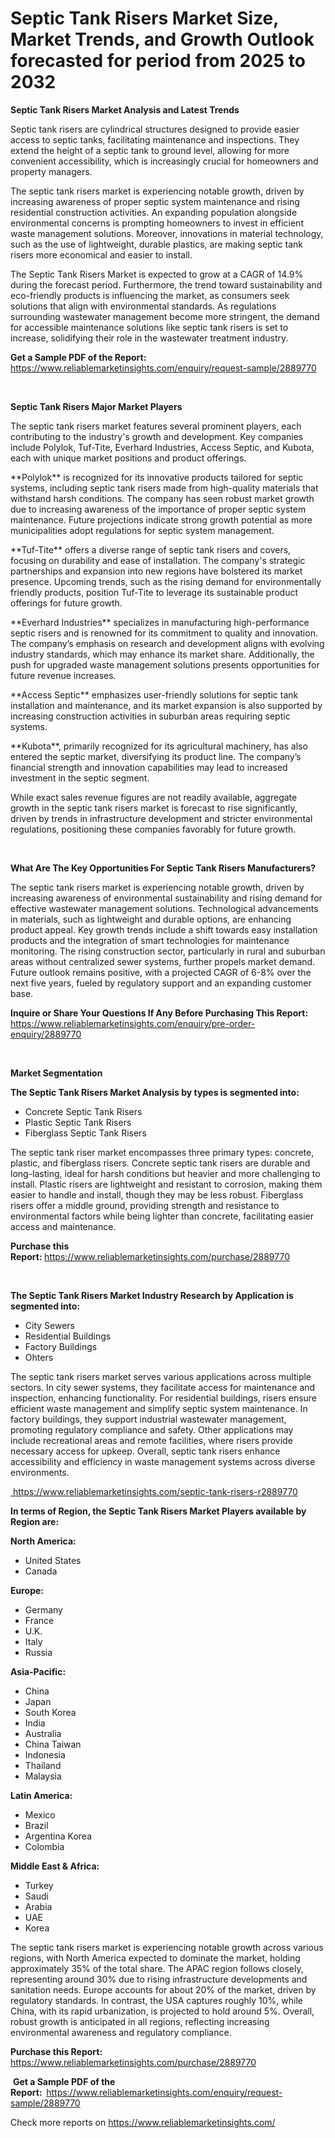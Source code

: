 <p><h1>Septic Tank Risers Market Size, Market Trends, and Growth Outlook forecasted for period from 2025 to 2032</h1></p><p><strong>Septic Tank Risers Market Analysis and Latest Trends</strong></p>
<p><p>Septic tank risers are cylindrical structures designed to provide easier access to septic tanks, facilitating maintenance and inspections. They extend the height of a septic tank to ground level, allowing for more convenient accessibility, which is increasingly crucial for homeowners and property managers.</p><p>The septic tank risers market is experiencing notable growth, driven by increasing awareness of proper septic system maintenance and rising residential construction activities. An expanding population alongside environmental concerns is prompting homeowners to invest in efficient waste management solutions. Moreover, innovations in material technology, such as the use of lightweight, durable plastics, are making septic tank risers more economical and easier to install.</p><p>The Septic Tank Risers Market is expected to grow at a CAGR of 14.9% during the forecast period. Furthermore, the trend toward sustainability and eco-friendly products is influencing the market, as consumers seek solutions that align with environmental standards. As regulations surrounding wastewater management become more stringent, the demand for accessible maintenance solutions like septic tank risers is set to increase, solidifying their role in the wastewater treatment industry.</p></p>
<p><strong>Get a Sample PDF of the Report:&nbsp;</strong> <a href="https://www.reliablemarketinsights.com/enquiry/request-sample/2889770?utm_campaign=2667&utm_medium=2&utm_source=Github&utm_content=ia&utm_term=14032025&utm_id=septic-tank-risers">https://www.reliablemarketinsights.com/enquiry/request-sample/2889770</a></p>
<p>&nbsp;</p>
<p><strong>Septic Tank Risers Major Market Players</strong></p>
<p><p>The septic tank risers market features several prominent players, each contributing to the industry's growth and development. Key companies include Polylok, Tuf-Tite, Everhard Industries, Access Septic, and Kubota, each with unique market positions and product offerings.</p><p>**Polylok** is recognized for its innovative products tailored for septic systems, including septic tank risers made from high-quality materials that withstand harsh conditions. The company has seen robust market growth due to increasing awareness of the importance of proper septic system maintenance. Future projections indicate strong growth potential as more municipalities adopt regulations for septic system management.</p><p>**Tuf-Tite** offers a diverse range of septic tank risers and covers, focusing on durability and ease of installation. The company's strategic partnerships and expansion into new regions have bolstered its market presence. Upcoming trends, such as the rising demand for environmentally friendly products, position Tuf-Tite to leverage its sustainable product offerings for future growth.</p><p>**Everhard Industries** specializes in manufacturing high-performance septic risers and is renowned for its commitment to quality and innovation. The company’s emphasis on research and development aligns with evolving industry standards, which may enhance its market share. Additionally, the push for upgraded waste management solutions presents opportunities for future revenue increases.</p><p>**Access Septic** emphasizes user-friendly solutions for septic tank installation and maintenance, and its market expansion is also supported by increasing construction activities in suburban areas requiring septic systems.</p><p>**Kubota**, primarily recognized for its agricultural machinery, has also entered the septic market, diversifying its product line. The company’s financial strength and innovation capabilities may lead to increased investment in the septic segment.</p><p>While exact sales revenue figures are not readily available, aggregate growth in the septic tank risers market is forecast to rise significantly, driven by trends in infrastructure development and stricter environmental regulations, positioning these companies favorably for future growth.</p></p>
<p>&nbsp;</p>
<p><strong>What Are The Key Opportunities For Septic Tank Risers Manufacturers?</strong></p>
<p><p>The septic tank risers market is experiencing notable growth, driven by increasing awareness of environmental sustainability and rising demand for effective wastewater management solutions. Technological advancements in materials, such as lightweight and durable options, are enhancing product appeal. Key growth trends include a shift towards easy installation products and the integration of smart technologies for maintenance monitoring. The rising construction sector, particularly in rural and suburban areas without centralized sewer systems, further propels market demand. Future outlook remains positive, with a projected CAGR of 6-8% over the next five years, fueled by regulatory support and an expanding customer base.</p></p>
<p><strong>Inquire or Share Your Questions If Any Before Purchasing This Report:</strong> <a href="https://www.reliablemarketinsights.com/enquiry/pre-order-enquiry/2889770?utm_campaign=2667&utm_medium=2&utm_source=Github&utm_content=ia&utm_term=14032025&utm_id=septic-tank-risers">https://www.reliablemarketinsights.com/enquiry/pre-order-enquiry/2889770</a></p>
<p>&nbsp;</p>
<p><strong>Market Segmentation</strong></p>
<p><strong>The Septic Tank Risers Market Analysis by types is segmented into:</strong></p>
<p><ul><li>Concrete Septic Tank Risers</li><li>Plastic Septic Tank Risers</li><li>Fiberglass Septic Tank Risers</li></ul></p>
<p><p>The septic tank riser market encompasses three primary types: concrete, plastic, and fiberglass risers. Concrete septic tank risers are durable and long-lasting, ideal for harsh conditions but heavier and more challenging to install. Plastic risers are lightweight and resistant to corrosion, making them easier to handle and install, though they may be less robust. Fiberglass risers offer a middle ground, providing strength and resistance to environmental factors while being lighter than concrete, facilitating easier access and maintenance.</p></p>
<p><strong>Purchase this Report:&nbsp;</strong><a href="https://www.reliablemarketinsights.com/purchase/2889770?utm_campaign=2667&utm_medium=2&utm_source=Github&utm_content=ia&utm_term=14032025&utm_id=septic-tank-risers">https://www.reliablemarketinsights.com/purchase/2889770</a></p>
<p>&nbsp;</p>
<p><strong>The Septic Tank Risers Market Industry Research by Application is segmented into:</strong></p>
<p><ul><li>City Sewers</li><li>Residential Buildings</li><li>Factory Buildings</li><li>Ohters</li></ul></p>
<p><p>The septic tank risers market serves various applications across multiple sectors. In city sewer systems, they facilitate access for maintenance and inspection, enhancing functionality. For residential buildings, risers ensure efficient waste management and simplify septic system maintenance. In factory buildings, they support industrial wastewater management, promoting regulatory compliance and safety. Other applications may include recreational areas and remote facilities, where risers provide necessary access for upkeep. Overall, septic tank risers enhance accessibility and efficiency in waste management systems across diverse environments.</p></p>
<p><a href="https://www.reliablemarketinsights.com/septic-tank-risers-r2889770?utm_campaign=2667&utm_medium=2&utm_source=Github&utm_content=ia&utm_term=14032025&utm_id=septic-tank-risers">&nbsp;https://www.reliablemarketinsights.com/septic-tank-risers-r2889770</a></p>
<p><strong>In terms of Region, the Septic Tank Risers Market Players available by Region are:</strong></p>
<p>
    <p> <strong> North America: </strong>
        <ul>
            <li>United States</li>
            <li>Canada</li>
        </ul>
        </p> 
    <p> <strong> Europe: </strong>
        <ul>
            <li>Germany</li>
            <li>France</li>
            <li>U.K.</li>
            <li>Italy</li>
            <li>Russia</li>
        </ul>
        </p> 
    <p> <strong> Asia-Pacific: </strong>
        <ul>
            <li>China</li>
            <li>Japan</li>
            <li>South Korea</li>
            <li>India</li>
            <li>Australia</li>
            <li>China Taiwan</li>
            <li>Indonesia</li>
            <li>Thailand</li>
            <li>Malaysia</li>
        </ul>
        </p> 
    <p> <strong> Latin America: </strong>
        <ul>
            <li>Mexico</li>
            <li>Brazil</li>
            <li>Argentina Korea</li>
            <li>Colombia</li>
        </ul>
        </p> 
    <p> <strong> Middle East & Africa: </strong>
        <ul>
            <li>Turkey</li>
            <li>Saudi</li>
            <li>Arabia</li>
            <li>UAE</li>
            <li>Korea</li>
        </ul>
    </p>
    </p>
<p><p>The septic tank risers market is experiencing notable growth across various regions, with North America expected to dominate the market, holding approximately 35% of the total share. The APAC region follows closely, representing around 30% due to rising infrastructure developments and sanitation needs. Europe accounts for about 20% of the market, driven by regulatory standards. In contrast, the USA captures roughly 10%, while China, with its rapid urbanization, is projected to hold around 5%. Overall, robust growth is anticipated in all regions, reflecting increasing environmental awareness and regulatory compliance.</p></p>
<p><strong>Purchase this Report: </strong><a href="https://www.reliablemarketinsights.com/purchase/2889770?utm_campaign=2667&utm_medium=2&utm_source=Github&utm_content=ia&utm_term=14032025&utm_id=septic-tank-risers">https://www.reliablemarketinsights.com/purchase/2889770</a></p>
<p>&nbsp;<strong>Get a Sample PDF of the Report:&nbsp;&nbsp;</strong><a href="https://www.reliablemarketinsights.com/enquiry/request-sample/2889770?utm_campaign=2667&utm_medium=2&utm_source=Github&utm_content=ia&utm_term=14032025&utm_id=septic-tank-risers">https://www.reliablemarketinsights.com/enquiry/request-sample/2889770</a></p>
<p><strong></strong></p>
<p>Check more reports on <a href="https://www.reliablemarketinsights.com/?utm_campaign=2667&utm_medium=2&utm_source=Github&utm_content=ia&utm_term=14032025&utm_id=septic-tank-risers">https://www.reliablemarketinsights.com/</a></p>